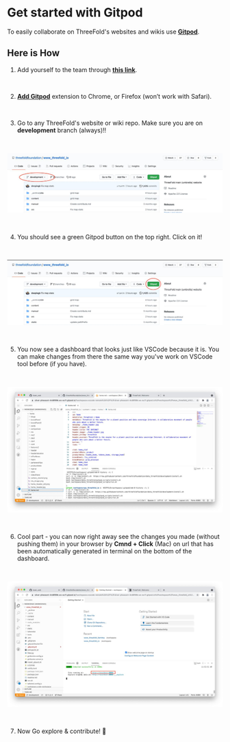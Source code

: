 # Get started with Gitpod

To easily collaborate on ThreeFold's websites and wikis use **[Gitpod](https://www.gitpod.io)**.

## Here is How

1. Add yourself to the team through **[this link](https://gitpod.io/plans?teamid=e38e1c1a-4204-4549-bd78-22c97acfc277)**.

<br/>

2. **[Add Gitpod](https://www.gitpod.io/docs/browser-extension/)** extension to Chrome, or Firefox (won’t work with Safari).

<br/>

3. Go to any ThreeFold's website or wiki repo. Make sure you are on **development** branch (always)!!

<br/>

![](img/gitpod_1.jpg)

<br/>

4. You should see a green Gitpod button on the top right. Click on it!

<br/>

![](img/gitpod_2.jpg)

<br/>

5. You now see a dashboard that looks just like VSCode because it is. You can make changes from there the same way you've work on VSCode tool before (if you have).

<br/>

![](img/gitpod_3.jpg)

<br/>

6. Cool part - you can now right away see the changes you made (without pushing them) in your browser by **Cmnd + Click** (Mac) on url that has been automatically generated in terminal on the bottom of the dashboard.

<br/>

![](img/gitpod_4.jpg)

<br/>

7. Now Go explore & contribute! 🙂
